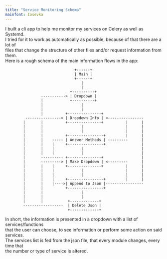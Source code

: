 ```yaml
---
title: "Service Monitoring Schema"
mainfont: Iosevka
---
```


  I built a cli app to help me monitor my services on Celery as well as Systemd.  
  I tried for it to work as automatically as possible, because of that there are a lot of  
  files that change the structure of other files and/or request information from them.  
  Here is a rough schema of the main information flows in the app:  
  
                                   +------+  
                                   | Main |  
                                   +------+  
                                      |  
                                      |  
                                 +----------+  
                    -----------> | Dropdown |  
                    |            +----------+  
                    |                 |  
                    |                 |  
                    |          +---------------+  
             ----------------> | Dropdown Info | <----------------  
            |       |          +---------------+          |      |  
            |       |                 |                   |      |  
            |       |                 |                   |      |  
            |       |          +----------------+         |      |  
            |       |    ----- | Answer Methods | ---------      |  
            |       |    |     +----------------+                |  
            |       |    |            |                          |  
            |       |    |            |                          |  
            |       ---------- +---------------+                 |  
            |       ---------> | Make Dropdown | <---------      |  
            |       |    |     +---------------+          |      |  
            |       |    |            |                   |      |  
            |       |    |            |                   |      |  
            |       |    |     +----------------+         |      |  
            |       |    |---->| Append to Json |-----------------  
            |       |          +----------------+  
            |       |                 |  
            |       |                 |  
            |       |           +-------------+  
            ------------------  | Delete Json |  
                                +-------------+  

   In short, the information is presented in a dropdown with a list of services/functions  
   that the user can choose, to see information or perform some action on said services.  
   The services list is fed from the json file, that every module changes, every time that  
   the number or type of service is altered.  

